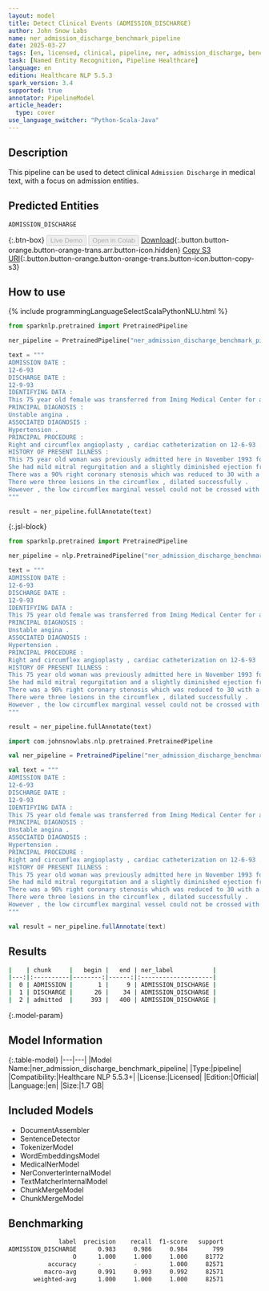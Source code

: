 ```yaml
---
layout: model
title: Detect Clinical Events (ADMISSION_DISCHARGE)
author: John Snow Labs
name: ner_admission_discharge_benchmark_pipeline
date: 2025-03-27
tags: [en, licensed, clinical, pipeline, ner, admission_discharge, benchmark]
task: [Named Entity Recognition, Pipeline Healthcare]
language: en
edition: Healthcare NLP 5.5.3
spark_version: 3.4
supported: true
annotator: PipelineModel
article_header:
  type: cover
use_language_switcher: "Python-Scala-Java"
---
```


## Description

This pipeline can be used to detect clinical `Admission Discharge` in medical text, with a focus on admission entities.

## Predicted Entities

`ADMISSION_DISCHARGE`

{:.btn-box}
<button class="button button-orange" disabled>Live Demo</button>
<button class="button button-orange" disabled>Open in Colab</button>
[Download](https://s3.amazonaws.com/auxdata.johnsnowlabs.com/clinical/models/ner_admission_discharge_benchmark_pipeline_en_5.5.3_3.4_1743108380355.zip){:.button.button-orange.button-orange-trans.arr.button-icon.hidden}
[Copy S3 URI](s3://auxdata.johnsnowlabs.com/clinical/models/ner_admission_discharge_benchmark_pipeline_en_5.5.3_3.4_1743108380355.zip){:.button.button-orange.button-orange-trans.button-icon.button-copy-s3}

## How to use



<div class="tabs-box" markdown="1">
{% include programmingLanguageSelectScalaPythonNLU.html %}

```python
from sparknlp.pretrained import PretrainedPipeline

ner_pipeline = PretrainedPipeline("ner_admission_discharge_benchmark_pipeline", "en", "clinical/models")

text = """
ADMISSION DATE :
12-6-93
DISCHARGE DATE :
12-9-93
IDENTIFYING DATA :
This 75 year old female was transferred from Iming Medical Center for angioplasty .
PRINCIPAL DIAGNOSIS :
Unstable angina .
ASSOCIATED DIAGNOSIS :
Hypertension .
PRINCIPAL PROCEDURE :
Right and circumflex angioplasty , cardiac catheterization on 12-6-93 .
HISTORY OF PRESENT ILLNESS :
This 75 year old woman was previously admitted here in November 1993 for chronic angina .
She had mild mitral regurgitation and a slightly diminished ejection fraction .
There was a 90% right coronary stenosis which was reduced to 30 with a balloon angioplasty .
There were three lesions in the circumflex , dilated successfully .
However , the low circumflex marginal vessel could not be crossed with the balloon .
"""

result = ner_pipeline.fullAnnotate(text)
```

{:.jsl-block}
```python
from sparknlp.pretrained import PretrainedPipeline

ner_pipeline = nlp.PretrainedPipeline("ner_admission_discharge_benchmark_pipeline", "en", "clinical/models")

text = """
ADMISSION DATE :
12-6-93
DISCHARGE DATE :
12-9-93
IDENTIFYING DATA :
This 75 year old female was transferred from Iming Medical Center for angioplasty .
PRINCIPAL DIAGNOSIS :
Unstable angina .
ASSOCIATED DIAGNOSIS :
Hypertension .
PRINCIPAL PROCEDURE :
Right and circumflex angioplasty , cardiac catheterization on 12-6-93 .
HISTORY OF PRESENT ILLNESS :
This 75 year old woman was previously admitted here in November 1993 for chronic angina .
She had mild mitral regurgitation and a slightly diminished ejection fraction .
There was a 90% right coronary stenosis which was reduced to 30 with a balloon angioplasty .
There were three lesions in the circumflex , dilated successfully .
However , the low circumflex marginal vessel could not be crossed with the balloon .
"""

result = ner_pipeline.fullAnnotate(text)
```

```scala
import com.johnsnowlabs.nlp.pretrained.PretrainedPipeline

val ner_pipeline = PretrainedPipeline("ner_admission_discharge_benchmark_pipeline", "en", "clinical/models")

val text = """
ADMISSION DATE :
12-6-93
DISCHARGE DATE :
12-9-93
IDENTIFYING DATA :
This 75 year old female was transferred from Iming Medical Center for angioplasty .
PRINCIPAL DIAGNOSIS :
Unstable angina .
ASSOCIATED DIAGNOSIS :
Hypertension .
PRINCIPAL PROCEDURE :
Right and circumflex angioplasty , cardiac catheterization on 12-6-93 .
HISTORY OF PRESENT ILLNESS :
This 75 year old woman was previously admitted here in November 1993 for chronic angina .
She had mild mitral regurgitation and a slightly diminished ejection fraction .
There was a 90% right coronary stenosis which was reduced to 30 with a balloon angioplasty .
There were three lesions in the circumflex , dilated successfully .
However , the low circumflex marginal vessel could not be crossed with the balloon .
"""

val result = ner_pipeline.fullAnnotate(text)
```
</div>

## Results

```bash
|    | chunk     |   begin |   end | ner_label           |
|---:|:----------|--------:|------:|:--------------------|
|  0 | ADMISSION |       1 |     9 | ADMISSION_DISCHARGE |
|  1 | DISCHARGE |      26 |    34 | ADMISSION_DISCHARGE |
|  2 | admitted  |     393 |   400 | ADMISSION_DISCHARGE |
```

{:.model-param}
## Model Information

{:.table-model}
|---|---|
|Model Name:|ner_admission_discharge_benchmark_pipeline|
|Type:|pipeline|
|Compatibility:|Healthcare NLP 5.5.3+|
|License:|Licensed|
|Edition:|Official|
|Language:|en|
|Size:|1.7 GB|


## Included Models

- DocumentAssembler
- SentenceDetector
- TokenizerModel
- WordEmbeddingsModel
- MedicalNerModel
- NerConverterInternalModel
- TextMatcherInternalModel
- ChunkMergeModel
- ChunkMergeModel


## Benchmarking
```bash
              label  precision    recall  f1-score   support
ADMISSION_DISCHARGE      0.983     0.986     0.984       799
                  O      1.000     1.000     1.000     81772
           accuracy      -         -         1.000     82571
          macro-avg      0.991     0.993     0.992     82571
       weighted-avg      1.000     1.000     1.000     82571
```